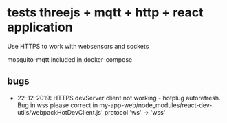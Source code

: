 # tests threejs + mqtt + http + react application


Use HTTPS  to work with websensors and sockets

mosquito-mqtt included in docker-compose



## bugs

- 22-12-2019: HTTPS devServer client not working - hotplug autorefresh.
    Bug in wss please correct in my-app-web/node_modules/react-dev-utils/webpackHotDevClient.js'
protocol 'ws' -> 'wss'
